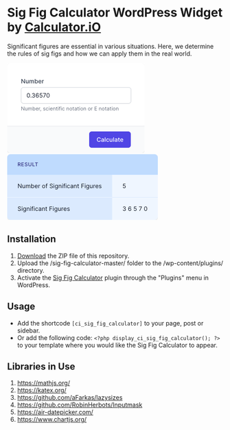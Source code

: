 # Sig Fig Calculator WordPress Widget by [Calculator.iO](https://www.calculator.io/ "Calculator.iO Homepage")

Significant figures are essential in various situations. Here, we determine the rules of sig figs and how we can apply them in the real world.

![Sig Fig Calculator Input Form](/assets/images/screenshot-1.png "Sig Fig Calculator Input Form")
![Sig Fig Calculator Calculation Results](/assets/images/screenshot-2.png "Sig Fig Calculator Calculation Results")

## Installation

1. [Download](https://github.com/pub-calculator-io/age-calculator/archive/refs/heads/master.zip) the ZIP file of this repository.
2. Upload the /sig-fig-calculator-master/ folder to the /wp-content/plugins/ directory.
3. Activate the [Sig Fig Calculator](https://www.calculator.io/sig-fig-calculator/ "Sig Fig Calculator Homepage") plugin through the "Plugins" menu in WordPress.

## Usage
* Add the shortcode `[ci_sig_fig_calculator]` to your page, post or sidebar.
* Or add the following code: `<?php display_ci_sig_fig_calculator(); ?>` to your template where you would like the Sig Fig Calculator to appear.

## Libraries in Use
1. https://mathjs.org/
2. https://katex.org/
3. https://github.com/aFarkas/lazysizes
4. https://github.com/RobinHerbots/Inputmask
5. https://air-datepicker.com/
6. https://www.chartjs.org/
